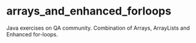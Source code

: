 # arrays_and_enhanced_forloops
Java exercises on QA community. Combination of Arrays, ArrayLists and Enhanced for-loops.
